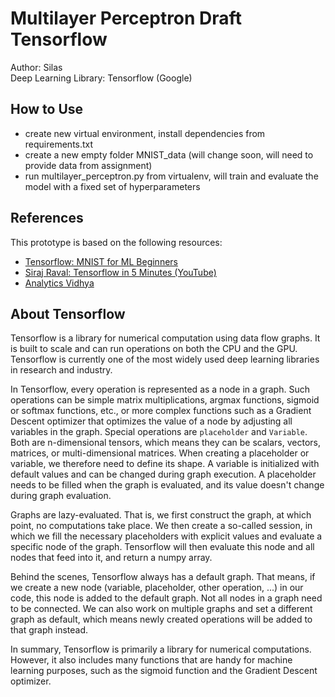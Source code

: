 # Multilayer Perceptron Draft Tensorflow

Author: Silas<br>
Deep Learning Library: Tensorflow (Google)

## How to Use
- create new virtual environment, install dependencies from requirements.txt
- create a new empty folder MNIST_data (will change soon, will need to provide data from assignment)
- run multilayer_perceptron.py from virtualenv, will train and evaluate the model with a fixed set of hyperparameters

## References
This prototype is based on the following resources:

- [Tensorflow: MNIST for ML Beginners](https://www.tensorflow.org/versions/r1.1/get_started/mnist/beginners)
- [Siraj Raval: Tensorflow in 5 Minutes (YouTube)](https://www.youtube.com/watch?v=2FmcHiLCwTU)
- [Analytics Vidhya](https://www.analyticsvidhya.com/blog/2016/10/an-introduction-to-implementing-neural-networks-using-tensorflow/)

## About Tensorflow
Tensorflow is a library for numerical computation using data flow graphs. It is built to scale and can run operations on both the CPU and the GPU. Tensorflow is currently one of the most widely used deep learning libraries in research and industry.

In Tensorflow, every operation is represented as a node in a graph. Such operations can be simple matrix multiplications, argmax functions, sigmoid or softmax functions, etc., or more complex functions such as a Gradient Descent optimizer that optimizes the value of a node by adjusting all variables in the graph. Special operations are `placeholder` and `Variable`. Both are n-dimensional tensors, which means they can be scalars, vectors, matrices, or multi-dimensional matrices. When creating a placeholder or variable, we therefore need to define its shape. A variable is initialized with default values and can be changed during graph execution. A placeholder needs to be filled when the graph is evaluated, and its value doesn't change during graph evaluation.

Graphs are lazy-evaluated. That is, we first construct the graph, at which point, no computations take place. We then create a so-called session, in which we fill the necessary placeholders with explicit values and evaluate a specific node of the graph. Tensorflow will then evaluate this node and all nodes that feed into it, and return a numpy array.

Behind the scenes, Tensorflow always has a default graph. That means, if we create a new node (variable, placeholder, other operation, ...) in our code, this node is added to the default graph. Not all nodes in a graph need to be connected. We can also work on multiple graphs and set a different graph as default, which means newly created operations will be added to that graph instead.

In summary, Tensorflow is primarily a library for numerical computations. However, it also includes many functions that are handy for machine learning purposes, such as the sigmoid function and the Gradient Descent optimizer.

